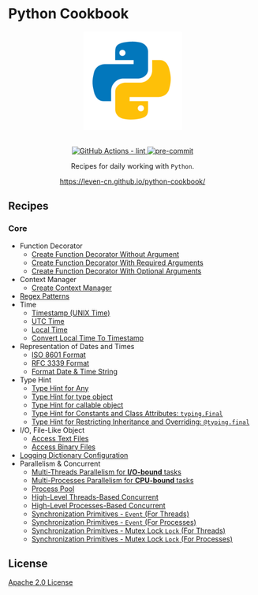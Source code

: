 # Python Cookbook

<section align="center">
  <img src="https://raw.githubusercontent.com/leven-cn/python-cookbook/main/.python-logo.png"
    alt="Python Logo" width="200" height="200" title="Python Logo">
  <br><br>
  <p>
    <a href="https://github.com/leven-cn/python-cookbook/actions/workflows/lint.yml">
      <img src="https://github.com/leven-cn/python-cookbook/actions/workflows/lint.yml/badge.svg"
      alt="GitHub Actions - lint" style="max-width:100%;">
    </a>
    <a href="https://github.com/pre-commit/pre-commit">
      <img src="https://img.shields.io/badge/pre--commit-enabled-brightgreen?logo=pre-commit&logoColor=white"
      alt="pre-commit" style="max-width:100%;">
    </a>
  </p>
  <p>Recipes for daily working with <code>Python</code>.</p>
  <p><a href="https://leven-cn.github.io/python-cookbook/">https://leven-cn.github.io/python-cookbook/</a></p>
</section>

## Recipes

### Core

- Function Decorator
  - [Create Function Decorator Without Argument](recipes/core/function_decorator_no_args)
  - [Create Function Decorator With Required Arguments](recipes/core/function_decorator_args_required)
  - [Create Function Decorator With Optional Arguments](recipes/core/function_decorator_args_optional)
- Context Manager
  - [Create Context Manager](recipes/core/context_manager)
- [Regex Patterns](recipes/core/regex_patterns)
- Time
  - [Timestamp (UNIX Time)](recipes/core/timestamp)
  - [UTC Time](recipes/core/utc_time)
  - [Local Time](recipes/core/local_time)
  - [Convert Local Time To Timestamp](recipes/core/local_time_to_timestamp)
- Representation of Dates and Times
  - [ISO 8601 Format](recipes/core/iso_8601_fmt)
  - [RFC 3339 Format](recipes/core/rfc_3339_fmt)
  - [Format Date & Time String](recipes/core/time_str_fmt)
- Type Hint
  - [Type Hint for Any](recipes/core/type_hint_for_any)
  - [Type Hint for type object](recipes/core/type_hint_for_type)
  - [Type Hint for callable object](recipes/core/type_hint_for_callable)
  - [Type Hint for Constants and Class Attributes: `typing.Final`](recipes/core/type_hint_for_constant)
  - [Type Hint for Restricting Inheritance and Overriding: `@typing.final`](recipes/core/type_hint_for_inheritance)
- I/O, File-Like Object
  - [Access Text Files](recipes/core/text_io)
  - [Access Binary Files](recipes/core/binary_io)
- [Logging Dictionary Configuration](recipes/core/logging_config)
- Parallelism & Concurrent
  - [Multi-Threads Parallelism for **I/O-bound** tasks](recipes/core/multi_threads)
  - [Multi-Processes Parallelism for **CPU-bound** tasks](recipes/core/multi_processes)
  - [Process Pool](recipes/core/process_pool)
  - [High-Level Threads-Based Concurrent](recipes/core/concurrent_threads)
  - [High-Level Processes-Based Concurrent](recipes/core/concurrent_processes)
  - [Synchronization Primitives - `Event` (For Threads)](recipes/core/synchronization_event_threads)
  - [Synchronization Primitives - `Event` (For Processes)](recipes/core/synchronization_event_processes)
  - [Synchronization Primitives - Mutex Lock `Lock` (For Threads)](recipes/core/synchronization_lock_threads)
  - [Synchronization Primitives - Mutex Lock `Lock` (For Processes)](recipes/core/synchronization_lock_processes)

## License

[Apache 2.0 License](https://github.com/leven-cn/python-cookbook/blob/main/LICENSE)
